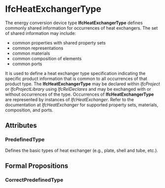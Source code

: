 # IfcHeatExchangerType

The energy conversion device type **IfcHeatExchangerType** defines commonly shared information for occurrences of heat exchangers. The set of shared information may include:

* common properties with shared property sets
* common representations
* common materials
* common composition of elements
* common ports

It is used to define a heat exchanger type specification indicating the specific product information that is common to all occurrences of that product type. The **IfcHeatExchangerType** may be declared within _IfcProject_ or _IfcProjectLibrary_ using _IfcRelDeclares_ and may be exchanged with or without occurrences of the type. Occurrences of **IfcHeatExchangerType** are represented by instances of _IfcHeatExchanger_. Refer to the documentation at _IfcHeatExchanger_ for supported property sets, materials, composition, and ports.

## Attributes

### PredefinedType
Defines the basic types of heat exchanger (e.g., plate, shell and tube, etc.).

## Formal Propositions

### CorrectPredefinedType

